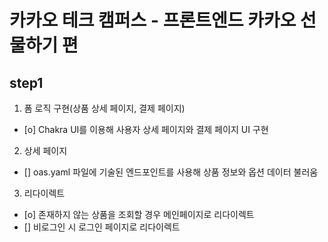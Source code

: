 # 카카오 테크 캠퍼스 - 프론트엔드 카카오 선물하기 편

## step1

1. 폼 로직 구현(상품 상세 페이지, 결제 페이지)

- [o] Chakra UI를 이용해 사용자 상세 페이지와 결제 페이지 UI 구현

2. 상세 페이지

- [] oas.yaml 파일에 기술된 엔드포인트를 사용해 상품 정보와 옵션 데이터 불러움

3. 리다이렉트

- [o] 존재하지 않는 상품을 조회할 경우 메인페이지로 리다이렉트
- [] 비로그인 시 로그인 페이지로 리다이렉트
